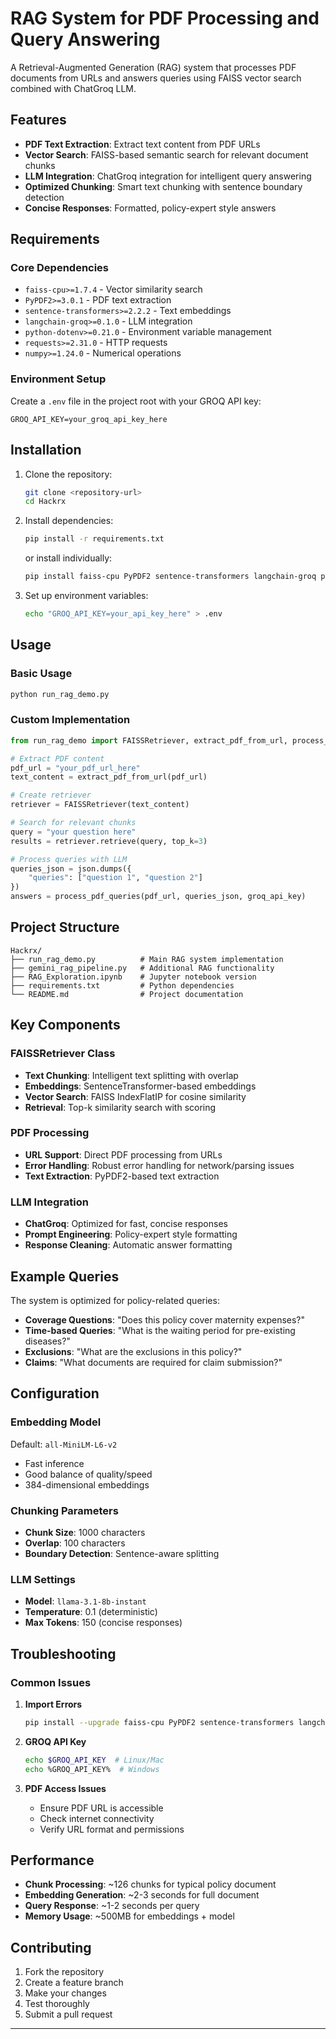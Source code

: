 # RAG System for PDF Processing and Query Answering

A Retrieval-Augmented Generation (RAG) system that processes PDF documents from URLs and answers queries using FAISS vector search combined with ChatGroq LLM.

## Features

- **PDF Text Extraction**: Extract text content from PDF URLs
- **Vector Search**: FAISS-based semantic search for relevant document chunks
- **LLM Integration**: ChatGroq integration for intelligent query answering
- **Optimized Chunking**: Smart text chunking with sentence boundary detection
- **Concise Responses**: Formatted, policy-expert style answers

## Requirements

### Core Dependencies
- `faiss-cpu>=1.7.4` - Vector similarity search
- `PyPDF2>=3.0.1` - PDF text extraction
- `sentence-transformers>=2.2.2` - Text embeddings
- `langchain-groq>=0.1.0` - LLM integration
- `python-dotenv>=0.21.0` - Environment variable management
- `requests>=2.31.0` - HTTP requests
- `numpy>=1.24.0` - Numerical operations

### Environment Setup
Create a `.env` file in the project root with your GROQ API key:
```
GROQ_API_KEY=your_groq_api_key_here
```

## Installation

1. Clone the repository:
   ```bash
   git clone <repository-url>
   cd Hackrx
   ```

2. Install dependencies:
   ```bash
   pip install -r requirements.txt
   ```
   or install individually:
   ```bash
   pip install faiss-cpu PyPDF2 sentence-transformers langchain-groq python-dotenv requests numpy
   ```

3. Set up environment variables:
   ```bash
   echo "GROQ_API_KEY=your_api_key_here" > .env
   ```

## Usage

### Basic Usage
```python
python run_rag_demo.py
```

### Custom Implementation
```python
from run_rag_demo import FAISSRetriever, extract_pdf_from_url, process_pdf_queries

# Extract PDF content
pdf_url = "your_pdf_url_here"
text_content = extract_pdf_from_url(pdf_url)

# Create retriever
retriever = FAISSRetriever(text_content)

# Search for relevant chunks
query = "your question here"
results = retriever.retrieve(query, top_k=3)

# Process queries with LLM
queries_json = json.dumps({
    "queries": ["question 1", "question 2"]
})
answers = process_pdf_queries(pdf_url, queries_json, groq_api_key)
```

## Project Structure

```
Hackrx/
├── run_rag_demo.py          # Main RAG system implementation
├── gemini_rag_pipeline.py   # Additional RAG functionality
├── RAG_Exploration.ipynb    # Jupyter notebook version
├── requirements.txt         # Python dependencies
└── README.md                # Project documentation
```

## Key Components

### FAISSRetriever Class
- **Text Chunking**: Intelligent text splitting with overlap
- **Embeddings**: SentenceTransformer-based embeddings
- **Vector Search**: FAISS IndexFlatIP for cosine similarity
- **Retrieval**: Top-k similarity search with scoring

### PDF Processing
- **URL Support**: Direct PDF processing from URLs
- **Error Handling**: Robust error handling for network/parsing issues
- **Text Extraction**: PyPDF2-based text extraction

### LLM Integration
- **ChatGroq**: Optimized for fast, concise responses
- **Prompt Engineering**: Policy-expert style formatting
- **Response Cleaning**: Automatic answer formatting

## Example Queries

The system is optimized for policy-related queries:

- **Coverage Questions**: "Does this policy cover maternity expenses?"
- **Time-based Queries**: "What is the waiting period for pre-existing diseases?"
- **Exclusions**: "What are the exclusions in this policy?"
- **Claims**: "What documents are required for claim submission?"

## Configuration

### Embedding Model
Default: `all-MiniLM-L6-v2`
- Fast inference
- Good balance of quality/speed
- 384-dimensional embeddings

### Chunking Parameters
- **Chunk Size**: 1000 characters
- **Overlap**: 100 characters
- **Boundary Detection**: Sentence-aware splitting

### LLM Settings
- **Model**: `llama-3.1-8b-instant`
- **Temperature**: 0.1 (deterministic)
- **Max Tokens**: 150 (concise responses)

## Troubleshooting

### Common Issues

1. **Import Errors**
   ```bash
   pip install --upgrade faiss-cpu PyPDF2 sentence-transformers langchain-groq
   ```

2. **GROQ API Key**
   ```bash
   echo $GROQ_API_KEY  # Linux/Mac
   echo %GROQ_API_KEY%  # Windows
   ```

3. **PDF Access Issues**
   - Ensure PDF URL is accessible
   - Check internet connectivity
   - Verify URL format and permissions

## Performance

- **Chunk Processing**: ~126 chunks for typical policy document
- **Embedding Generation**: ~2-3 seconds for full document
- **Query Response**: ~1-2 seconds per query
- **Memory Usage**: ~500MB for embeddings + model

## Contributing

1. Fork the repository
2. Create a feature branch
3. Make your changes
4. Test thoroughly
5. Submit a pull request

---
